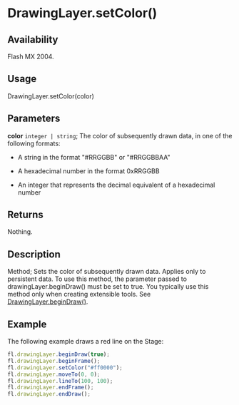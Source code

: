 # DrawingLayer.setColor()

## Availability

Flash MX 2004.

## Usage

DrawingLayer.setColor(color)

## Parameters

**color** `integer | string`; The color of subsequently drawn data, in one of the following formats:

- A string in the format "\#RRGGBB" or "\#RRGGBBAA"

- A hexadecimal number in the format 0xRRGGBB

- An integer that represents the decimal equivalent of a hexadecimal number

## Returns

Nothing.

## Description

Method; Sets the color of subsequently drawn data. Applies only to persistent data. To use this method, the parameter passed to drawingLayer.beginDraw() must be set to true. You typically use this method only when creating extensible tools. See [DrawingLayer.beginDraw()](../DrawingLayer_object/DrawingLayer.md).

## Example

The following example draws a red line on the Stage:

```javascript
fl.drawingLayer.beginDraw(true);
fl.drawingLayer.beginFrame();
fl.drawingLayer.setColor("#ff0000");
fl.drawingLayer.moveTo(0, 0);
fl.drawingLayer.lineTo(100, 100);
fl.drawingLayer.endFrame();
fl.drawingLayer.endDraw();
```
